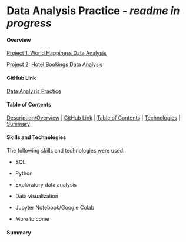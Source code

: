 # Data Analysis Practice - *readme in progress*

#### Overview

[Project 1: World Happiness Data Analysis](https://github.com/dangconnie/World-Happiness-data-analysis/tree/5181a54692c60bf2c358e8e5b7874f9037c5639a)

[Project 2: Hotel Bookings Data Analysis](https://github.com/dangconnie/Hotel-Bookings-data-analysis)


#### GitHub Link
[Data Analysis Practice](https://github.com/dangconnie/data-analysis-practice)


#### Table of Contents

[Description/Overview](#overview) | [GitHub Link](#github-link) | [Table of Contents](#table-of-contents) | [Technologies](#skills-and-technologies) | [Summary](#summary)


#### Skills and Technologies
The following skills and technologies were used:

   * SQL
   
   * Python
   
   * Exploratory data analysis
   
   * Data visualization
   
   * Jupyter Notebook/Google Colab
   
   * More to come
   

#### Summary
